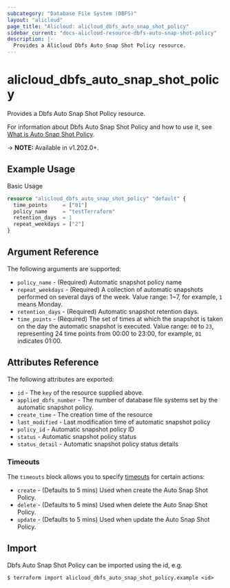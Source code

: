 ```yaml
---
subcategory: "Database File System (DBFS)"
layout: "alicloud"
page_title: "Alicloud: alicloud_dbfs_auto_snap_shot_policy"
sidebar_current: "docs-alicloud-resource-dbfs-auto-snap-shot-policy"
description: |-
  Provides a Alicloud Dbfs Auto Snap Shot Policy resource.
---
```


# alicloud_dbfs_auto_snap_shot_policy

Provides a Dbfs Auto Snap Shot Policy resource.

For information about Dbfs Auto Snap Shot Policy and how to use it, see [What is Auto Snap Shot Policy](https://help.aliyun.com/document_detail/469597.html).

-> **NOTE:** Available in v1.202.0+.

## Example Usage

Basic Usage

```terraform
resource "alicloud_dbfs_auto_snap_shot_policy" "default" {
  time_points     = ["01"]
  policy_name     = "testTerraform"
  retention_days  = 1
  repeat_weekdays = ["2"]
}
```

## Argument Reference

The following arguments are supported:
* `policy_name` - (Required) Automatic snapshot policy name
* `repeat_weekdays` - (Required) A collection of automatic snapshots performed on several days of the week. Value range: 1~7, for example, `1` means Monday.
* `retention_days` - (Required) Automatic snapshot retention days.
* `time_points` - (Required) The set of times at which the snapshot is taken on the day the automatic snapshot is executed. Value range: `00` to `23`, representing 24 time points from 00:00 to 23:00, for example, `01` indicates 01:00.


## Attributes Reference

The following attributes are exported:
* `id` - The `key` of the resource supplied above.
* `applied_dbfs_number` - The number of database file systems set by the automatic snapshot policy.
* `create_time` - The creation time of the resource
* `last_modified` - Last modification time of automatic snapshot policy
* `policy_id` - Automatic snapshot policy ID
* `status` - Automatic snapshot policy status
* `status_detail` - Automatic snapshot policy status details

### Timeouts

The `timeouts` block allows you to specify [timeouts](https://www.terraform.io/docs/configuration-0-11/resources.html#timeouts) for certain actions:
* `create` - (Defaults to 5 mins) Used when create the Auto Snap Shot Policy.
* `delete` - (Defaults to 5 mins) Used when delete the Auto Snap Shot Policy.
* `update` - (Defaults to 5 mins) Used when update the Auto Snap Shot Policy.

## Import

Dbfs Auto Snap Shot Policy can be imported using the id, e.g.

```shell
$ terraform import alicloud_dbfs_auto_snap_shot_policy.example <id>
```